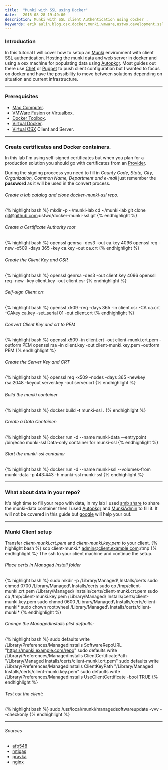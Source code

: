 ```yaml
---
title:  "Munki with SSL using Docker"
date:   2015-08-28 19:49:00
description: Munki with SSL client Authentication using docker .
keywords: erik aulin,blog,osx,docker,munki,vmware,ustwo,development,ssl
---
```


### Introduction
In this tutorial I will cover how to setup an [Munki](https://www.munki.org/munki) environment with client SSL authentication. Hosting the munki data and web server in docker and using a osx machine for populating data using [Autopkgr](https://github.com/lindegroup/autopkgr). Most guides out there use [Chef](https://www.chef.io) or [Puppet](https://puppetlabs.com) to push client configuration but I wanted to focus on docker and have the possibility to move between solutions depending on situation and current infrastructure.

***

### Prerequisites
* [Mac Computer](http://www.apple.com/mac/).
* [VMWare Fusion](http://www.vmware.com/products/fusion) or [Virtualbox](https://www.virtualbox.org).
* [Docker Toolbox](https://www.docker.com/toolbox).
* [Virtual Docker](https://docs.docker.com/machine).
* [Virtual OSX](http://kb.vmware.com/selfservice/search.do?cmd=displayKC&docType=kc&docTypeID=DT_KB_1_1&externalId=2082109#) Client and Server.

***

### Create certificates and Docker containers.

In this lab I'm using self-signed certificates but when you plan for a production solution you should go with certificates from an [Provider](https://en.wikipedia.org/wiki/Certificate_authority#Providers).

During the signing proccess you need to fill in *County Code, State, City, Organization, Common Name, Department and e-mail* just remember the **password** as it will be used in the convert process.

###### Create a lab catalog and clone docker-munki-ssl repo.
{% highlight bash %}
mkdir -p ~/munki-lab
cd ~/munki-lab
git clone git@github.com:ustwo/docker-munki-ssl.git
{% endhighlight %}

###### Create a Certificate Authority root
{% highlight bash %}
openssl genrsa -des3 -out ca.key 4096
openssl req -new -x509 -days 365 -key ca.key -out ca.crt
{% endhighlight %}

###### Create the Client Key and CSR
{% highlight bash %}
openssl genrsa -des3 -out client.key 4096
openssl req -new -key client.key -out client.csr
{% endhighlight %}

###### Self-sign Client crt
{% highlight bash %}
openssl x509 -req -days 365 -in client.csr -CA ca.crt -CAkey ca.key -set_serial 01 -out client.crt
{% endhighlight %}

###### Convert Client Key and crt to PEM
{% highlight bash %}
openssl x509 -in client.crt -out client-munki.crt.pem -outform PEM
openssl rsa -in client.key -out client-munki.key.pem -outform PEM
{% endhighlight %}

###### Create the Server Key and CRT
{% highlight bash %}
openssl req -x509 -nodes -days 365 -newkey rsa:2048 -keyout server.key -out server.crt
{% endhighlight %}

###### Build the munki container
{% highlight bash %}
docker build -t munki-ssl .
{% endhighlight %}

###### Create a Data Container:
{% highlight bash %}
docker run -d --name munki-data --entrypoint /bin/echo munki-ssl Data-only container for munki-ssl
{% endhighlight %}

###### Start the munki-ssl container
{% highlight bash %}
docker run -d --name munki-ssl --volumes-from munki-data -p 443:443 -h munki-ssl munki-ssl
{% endhighlight %}

***

### What about data in your repo?
It's high time to fill your repo with data, in my lab I used [smb share](https://hub.docker.com/r/nmcspadden/smb-munki/) to share the munki-data container then I used [Autopkgr](http://www.lindegroup.com/autopkgr) and [MunkiAdmin](http://hjuutilainen.github.io/munkiadmin/) to fill it.
It will not be covered in this guide but [google](google.com) will help your out.

***

### Munki Client setup

Transfer *client-munki.crt.pem* and *client-munki.key.pem* to your client.
{% highlight bash %}
scp client-munki.* admin@client.example.com:/tmp
{% endhighlight %}
The ssh to your client machine and continue the setup.

###### Place certs in Managed Install folder
{% highlight bash %}
sudo mkdir -p /Library/Managed\ Installs/certs
sudo chmod 0700 /Library/Managed\ Installs/certs
sudo cp /tmp/client-munki.crt.pem /Library/Managed\ Installs/certs/client-munki.crt.pem
sudo cp /tmp/client-munki.key.pem /Library/Managed\ Installs/certs/client-munki.key.pem
sudo chmod 0600 /Library/Managed\ Installs/certs/client-munki*
sudo chown root:wheel /Library/Managed\ Installs/certs/client-munki*
{% endhighlight %}

######  Change the ManagedInstalls.plist defaults:
{% highlight bash %}
sudo defaults write /Library/Preferences/ManagedInstalls SoftwareRepoURL "https://munki.example.com/repo"
sudo defaults write /Library/Preferences/ManagedInstalls ClientCertificatePath "/Library/Managed Installs/certs/client-munki.crt.pem"
sudo defaults write /Library/Preferences/ManagedInstalls ClientKeyPath "/Library/Managed Installs/certs/client-munki.key.pem"
sudo defaults write /Library/Preferences/ManagedInstalls UseClientCertificate -bool TRUE
{% endhighlight %}

###### Test out the client:
{% highlight bash %}
sudo /usr/local/munki/managedsoftwareupdate -vvv --checkonly
{% endhighlight %}

***

###### Sources

* [afp548](https://www.afp548.com/2015/01/22/building-munki-with-docker)
* [mtigas](https://gist.github.com/mtigas/952344)
* [pravka](https://pravka.net/nginx-mutual-auth)
* [nginx](http://wiki.nginx.org/FullExample)
